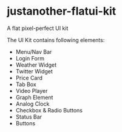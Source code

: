 justanother-flatui-kit
================

A flat pixel-perfect UI kit


The UI Kit contains following elements:

+ Menu/Nav Bar
+ Login Form
+ Weather Widget
+ Twitter Widget
+ Price Card
+ Tab Box
+ Video Player
+ Graph Element
+ Analog Clock
+ Checkbox & Radio Buttons
+ Status Bar
+ Buttons
